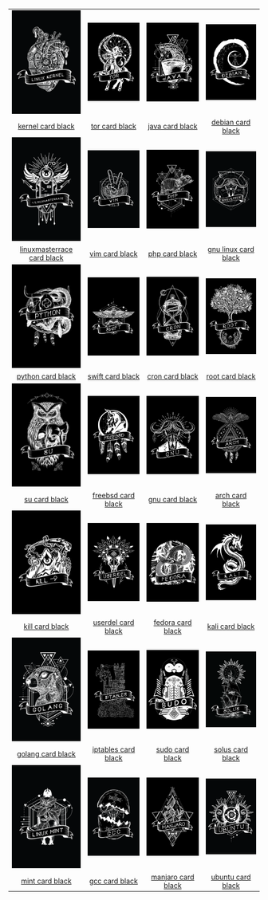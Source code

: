 |  |  |  |  |
| :---: | :---: | :---: | :---: |
| ![kernel-card-black](.meta/thumbnails/kernel-card-black.png) | ![tor-card-black](.meta/thumbnails/tor-card-black.png) | ![java-card-black](.meta/thumbnails/java-card-black.png) | ![debian-card-black](.meta/thumbnails/debian-card-black.png) |
| [kernel card black](cards/black/kernel-card-black.png) | [tor card black](cards/black/tor-card-black.png) | [java card black](cards/black/java-card-black.png) | [debian card black](cards/black/debian-card-black.png) |
| ![linuxmasterrace-card-black](.meta/thumbnails/linuxmasterrace-card-black.png) | ![vim-card-black](.meta/thumbnails/vim-card-black.png) | ![php-card-black](.meta/thumbnails/php-card-black.png) | ![gnu-linux-card-black](.meta/thumbnails/gnu-linux-card-black.png) |
| [linuxmasterrace card black](cards/black/linuxmasterrace-card-black.png) | [vim card black](cards/black/vim-card-black.png) | [php card black](cards/black/php-card-black.png) | [gnu linux card black](cards/black/gnu-linux-card-black.png) |
| ![python-card-black](.meta/thumbnails/python-card-black.png) | ![swift-card-black](.meta/thumbnails/swift-card-black.png) | ![cron-card-black](.meta/thumbnails/cron-card-black.png) | ![root-card-black](.meta/thumbnails/root-card-black.png) |
| [python card black](cards/black/python-card-black.png) | [swift card black](cards/black/swift-card-black.png) | [cron card black](cards/black/cron-card-black.png) | [root card black](cards/black/root-card-black.png) |
| ![su-card-black](.meta/thumbnails/su-card-black.png) | ![freebsd-card-black](.meta/thumbnails/freebsd-card-black.png) | ![gnu-card-black](.meta/thumbnails/gnu-card-black.png) | ![arch-card-black](.meta/thumbnails/arch-card-black.png) |
| [su card black](cards/black/su-card-black.png) | [freebsd card black](cards/black/freebsd-card-black.png) | [gnu card black](cards/black/gnu-card-black.png) | [arch card black](cards/black/arch-card-black.png) |
| ![kill-card-black](.meta/thumbnails/kill-card-black.png) | ![userdel-card-black](.meta/thumbnails/userdel-card-black.png) | ![fedora-card-black](.meta/thumbnails/fedora-card-black.png) | ![kali-card-black](.meta/thumbnails/kali-card-black.png) |
| [kill card black](cards/black/kill-card-black.png) | [userdel card black](cards/black/userdel-card-black.png) | [fedora card black](cards/black/fedora-card-black.png) | [kali card black](cards/black/kali-card-black.png) |
| ![golang-card-black](.meta/thumbnails/golang-card-black.png) | ![iptables-card-black](.meta/thumbnails/iptables-card-black.png) | ![sudo-card-black](.meta/thumbnails/sudo-card-black.png) | ![solus-card-black](.meta/thumbnails/solus-card-black.png) |
| [golang card black](cards/black/golang-card-black.png) | [iptables card black](cards/black/iptables-card-black.png) | [sudo card black](cards/black/sudo-card-black.png) | [solus card black](cards/black/solus-card-black.png) |
| ![mint-card-black](.meta/thumbnails/mint-card-black.png) | ![gcc-card-black](.meta/thumbnails/gcc-card-black.png) | ![manjaro-card-black](.meta/thumbnails/manjaro-card-black.png) | ![ubuntu-card-black](.meta/thumbnails/ubuntu-card-black.png) |
| [mint card black](cards/black/mint-card-black.png) | [gcc card black](cards/black/gcc-card-black.png) | [manjaro card black](cards/black/manjaro-card-black.png) | [ubuntu card black](cards/black/ubuntu-card-black.png) |
